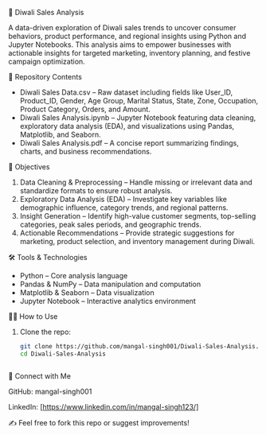 🎉 Diwali Sales Analysis

A data-driven exploration of Diwali sales trends to uncover consumer behaviors, product performance, and regional insights using Python and Jupyter Notebooks. This analysis aims to empower businesses with actionable insights for targeted marketing, inventory planning, and festive campaign optimization.



📂 Repository Contents

- Diwali Sales Data.csv – Raw dataset including fields like User_ID, Product_ID, Gender, Age Group, Marital Status, State, Zone, Occupation, Product Category, Orders, and Amount.
- Diwali Sales Analysis.ipynb – Jupyter Notebook featuring data cleaning, exploratory data analysis (EDA), and visualizations using Pandas, Matplotlib, and Seaborn.
- Diwali Sales Analysis.pdf – A concise report summarizing findings, charts, and business recommendations.



🚀 Objectives

1. Data Cleaning & Preprocessing – Handle missing or irrelevant data and standardize formats to ensure robust analysis.
2. Exploratory Data Analysis (EDA) – Investigate key variables like demographic influence, category trends, and regional patterns.
3. Insight Generation – Identify high-value customer segments, top-selling categories, peak sales periods, and geographic trends.
4. Actionable Recommendations – Provide strategic suggestions for marketing, product selection, and inventory management during Diwali.



🛠 Tools & Technologies

- Python – Core analysis language
- Pandas & NumPy – Data manipulation and computation
- Matplotlib & Seaborn – Data visualization
- Jupyter Notebook – Interactive analytics environment



🧑‍💻 How to Use

1. Clone the repo:
   ```bash
   git clone https://github.com/mangal-singh001/Diwali-Sales-Analysis.git
   cd Diwali-Sales-Analysis



🔗 Connect with Me


GitHub: mangal-singh001

LinkedIn: [https://www.linkedin.com/in/mangal-singh123/]


✍️ Feel free to fork this repo or suggest improvements!
